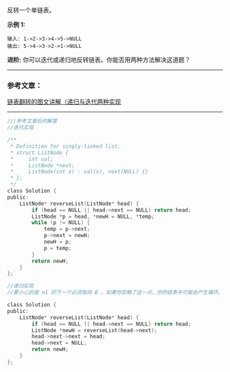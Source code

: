 反转一个单链表。

**示例 1:**

```
输入: 1->2->3->4->5->NULL
输出: 5->4->3->2->1->NULL
```

**进阶:**
你可以迭代或递归地反转链表。你能否用两种方法解决这道题？

------

### 参考文章：

[链表翻转的图文讲解（递归与迭代两种实现](https://www.jianshu.com/p/125ca1a2ac22)

------

```C
///参考文章后的解答
//迭代实现

/**
 * Definition for singly-linked list.
 * struct ListNode {
 *     int val;
 *     ListNode *next;
 *     ListNode(int x) : val(x), next(NULL) {}
 * };
 */
class Solution {
public:
    ListNode* reverseList(ListNode* head) {
        if (head == NULL || head->next == NULL) return head;
        ListNode *p = head, *newH = NULL, *temp;
        while (p != NULL) {
            temp = p->next;
            p->next = newH;
            newH = p;
            p = temp;
        }
        return newH;
    }
};

//递归实现
//要小心的是 n1 的下一个必须指向 Ø 。如果你忽略了这一点，你的链表中可能会产生循环。如果使用大小为 2 的链表测试代码，则可能会捕获此错误。

class Solution {
public:
    ListNode* reverseList(ListNode* head) {
        if (head == NULL || head->next == NULL) return head;
        ListNode *newH = reverseList(head->next);
        head->next->next = head;
        head->next = NULL;
        return newH;
    }
};
```